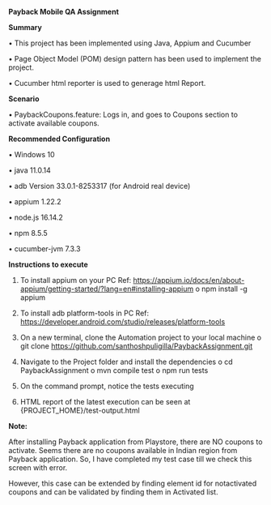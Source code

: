 
**Payback Mobile QA Assignment**

**Summary**

•	This project has been implemented using Java, Appium and Cucumber

•	Page Object Model (POM) design pattern has been used to implement the project.

•	Cucumber html reporter is used to generage html Report.

**Scenario**

•	PaybackCoupons.feature: Logs in, and goes to Coupons section to activate available coupons.

**Recommended Configuration**

•	Windows 10

•	java 11.0.14 

•	adb Version 33.0.1-8253317 (for Android real device)

•	appium 1.22.2

•	node.js 16.14.2

•	npm 8.5.5

•	cucumber-jvm 7.3.3

**Instructions to execute**

1.	To install appium on your PC
Ref: https://appium.io/docs/en/about-appium/getting-started/?lang=en#installing-appium
o	npm install -g appium

2.	To install adb platform-tools in PC
Ref: https://developer.android.com/studio/releases/platform-tools

3.	On a new terminal, clone the Automation project to your local machine
o	git clone https://github.com/santhoshpuligilla/PaybackAssignment.git

4.	Navigate to the Project folder and install the dependencies
o	cd PaybackAssignment
o	mvn compile test
o	npm run tests
5.	On the command prompt, notice the tests executing 
7.	HTML report of the latest execution can be seen at {PROJECT_HOME}/test-output.html

**Note:** 

After installing Payback application from Playstore, there are NO coupons to activate. Seems there are no coupons available in Indian region from Payback application. So, I have completed my test case till we check this screen with error.

However, this case can be extended by finding element id for notactivated coupons and can be validated by finding them in Activated list.

